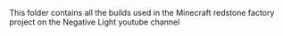 This folder contains all the builds used in the Minecraft redstone factory project on the Negative Light youtube channel
